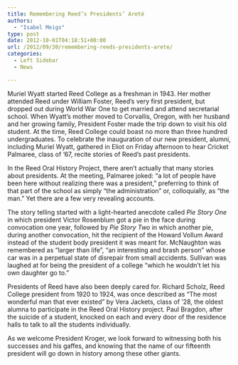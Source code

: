 ```yaml
---
title: Remembering Reed’s Presidents’ Areté
authors: 
  - "Isabel Meigs"
type: post
date: 2012-10-01T04:18:51+00:00
url: /2012/09/30/remembering-reeds-presidents-arete/
categories:
  - Left Sidebar
  - News

---
```

Muriel Wyatt started Reed College as a freshman in 1943. Her mother attended Reed under William Foster, Reed’s very first president, but dropped out during World War One to get married and attend secretarial school. When Wyatt’s mother moved to Corvallis, Oregon, with her husband and her growing family, President Foster made the trip down to visit his old student. At the time, Reed College could boast no more than three hundred undergraduates. To celebrate the inauguration of our new president, alumni, including Muriel Wyatt, gathered in Eliot on Friday afternoon to hear Cricket Palmaree, class of ’67, recite stories of Reed’s past presidents.

In the Reed Oral History Project, there aren’t actually that many stories about presidents. At the meeting, Palmaree joked: “a lot of people have been here without realizing there was a president,” preferring to think of that part of the school as simply “the administration” or, colloquially, as “the man.” Yet there are a few very revealing accounts.

The story telling started with a light-hearted anecdote called _Pie Story One_ in which president Victor Rosenblum got a pie in the face during convocation one year, followed by _Pie Story Two_ in which another pie, during another convocation, hit the recipient of the Howard Vollum Award instead of the student body president it was meant for. McNaughton was remembered as “larger than life”, “an interesting and brash person” whose car was in a perpetual state of disrepair from small accidents. Sullivan was laughed at for being the president of a college “which he wouldn’t let his own daughter go to.”

Presidents of Reed have also been deeply cared for. Richard Scholz, Reed College president from 1920 to 1924, was once described as “The most wonderful man that ever existed” by Vera Jackets, class of ’28, the oldest alumna to participate in the Reed Oral History project. Paul Bragdon, after the suicide of a student, knocked on each and every door of the residence halls to talk to all the students individually.

As we welcome President Kroger, we look forward to witnessing both his successes and his gaffes, and knowing that the name of our fifteenth president will go down in history among these other giants.